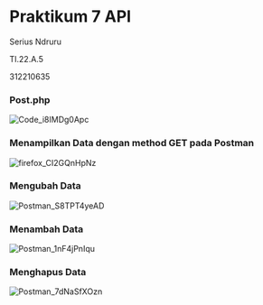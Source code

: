 # Praktikum 7 API

Serius Ndruru

TI.22.A.5

312210635

### Post.php

![Code_i8IMDg0Apc](https://github.com/steprtm/Praktikum7ci4/assets/129705802/cded589b-d8db-4fab-843c-4c4cfce58f42)

### Menampilkan Data dengan method GET pada Postman

![firefox_CI2GQnHpNz](https://github.com/steprtm/Praktikum7ci4/assets/129705802/b05d60f5-3073-4d2a-86ed-60ace29865b1)


### Mengubah Data

![Postman_S8TPT4yeAD](https://github.com/steprtm/Praktikum7ci4/assets/129705802/7f44bf48-9276-4118-afc0-3af2506368c1)

### Menambah Data

![Postman_1nF4jPnIqu](https://github.com/steprtm/Praktikum7ci4/assets/129705802/249499ff-8675-48a6-a0e1-b719e60a1cc4)

### Menghapus Data

![Postman_7dNaSfXOzn](https://github.com/steprtm/Praktikum7ci4/assets/129705802/5345735f-e343-4998-a152-068e3e5500e0)





